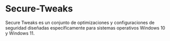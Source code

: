 # Secure-Tweaks
Secure Tweaks es un conjunto de optimizaciones y configuraciones de seguridad diseñadas específicamente para sistemas operativos Windows 10 y Windows 11.
